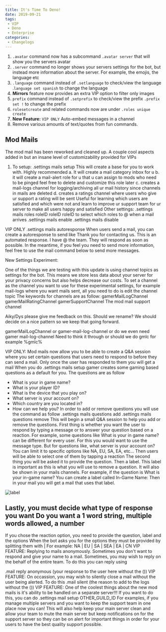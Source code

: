 ```yaml
---
title: It's Time To Deno!
date: 2019-09-21
tags:
 - VIP
 - Deno
 - Enterprise
categories:
 - Changelogs
---
```



1. `.avatar` command now has a subcommand `.avatar server` that will show you the servers avatar
2. `.server` command no longer shows your servers settings for the bot, but instead more information about the server. For example, the emojis, the language etc
3. `.language` command instead of `.setlanguage` to check/view the language
.`language set spanish` to change the language
4. **Mirrors** feature now provides an extra VIP option to filter only images
5. `prefix` command instead of `.setprefix` to check/view the prefix
`.prefix set !` to change the prefix
6. `rolesetcreate` and related commands now are under `.roles unique create`
7. **New Feature:** `VIP ONLY` Auto-embed messages in a channel
8. Remove various amounts of text/quotes from fun commands.

## Mod Mails

The mod mail has been reworked and cleaned up. A couple cool aspects added in but an insane level of customizability provided for VIPs

1. To setup: .settings mails setup
This will create a base for you to work with. Highly recommended
a. It will create a mail category inbox for u
b. it will create a mail-alert role for u that u can assign to mods who need to be pinged
feel free to delete and customize this role later
c. creates a mail-logs channel for logging/archiving all ur mail history since channels in mails are deleted
d. creates a ratings channel where users who give ur support a rating will be sent
Useful for learning which users are satisfied and which were not and learn to improve ur support team for ur server to make all users happy and satisfied
Other settings:
.settings mails roles roleID roleID roleID to select which roles to @  when a mail arrives
.settings mails enable
.settings mails disable

VIP ONLY .settings mails autoresponse When users send a mail, you can create a autoresponse to send like Thank you for contacting us. This is an automated response. I have @ the team. They will respond as soon as possible. In the meantime, if you feel you need to send more information, feel free to use the mail command below to send more messages.

New Settings Experiment:

One of the things we are testing with this update is using channel topics as settings for the bot. This means we store less data about your server for your privacy concerns but also helps decrease our costs.
To set a channel as the channel you want to use for these experimental settings, for example mail-logs where you want mails sent, all you need to do is edit the channel topic
The keywords for channels are as follow:
gamerMailLogChannel
gamerMailRatingChannel
gamerSupportChannel  The mod mail support channel

Aiky/Dys please give me feedback on this. Should we rename? We should decide on a nice pattern so we keep that going forward.

gamerMailLogChannel or gamer-mail-log-channel or do we even need gamer mail-log-channel
Need to think it through or should we do gmlc for example
%gmlc%

VIP ONLY: Mod mails now allow you to be able to create a Q&A session where you set certain questions that users need to respond to before they can send a mail. Only once the user has responded to them you will get a mail
When you do .settings mails setup gamer creates some gaming based questions as a default for you. The questions are as follow
- What is your in game name?
- What is your player ID?
- What is the device that you play on?
- What server is your account on?
- Which country are you located in?
- How can we help you?
In order to add or remove questions you will use the command as follow
.settings mails questions add
.settings mails questions remove
This will begin a small Q&A session to help you add or remove the questions.
First thing is whether you want the user to respond by typing a message or to answer your question based on a reaction. For example, some questions like What is your in game name? can be different for every user. For this you would want to use the message type. But for questions like, what server is your account on? You can limit it to specific options like NA, EU, SA, EA, etc... Then users will be able to select one of them by tapping a reaction
The second thing you will be asked it to provide the question.
Then a label. This label is important as this is what you will use to remove a question. It will also be shown in your mails channels. For example, if the question is What is your in-game name? You can create a label called In-Game Name: Then in your mail you will get a mail that uses that label.

![label](https://media.discordapp.net/attachments/746499440981966988/751204312520327288/unknown.png)

Lastly, you must decide what type of response you want
Do you want a 1 word string, multiple words allowed, a number
--
If you chose the reaction option, you need to provide the question, label and the options
When the bot asks you for the options they must be provided by splitting them with  |
For example:
NA | EU | SA | SEA | EA | CN
VIP FEATURE: Replying to mails anonymously. Sometimes you don't want to respond and give your name to a mail. Sometimes, you may wish to reply on the behalf of the entire team. To do this you can reply using

.mail reply anonymous (your response to the user here without the ())
VIP FEATURE: On occassion, you may wish to silently close a mail without the user being alerted. To do this .mail silent (the reason to add to the logs without the ())
VIP FEATURE: One of the coolest things about the new mod mails is it's ability to be handled on a separate server!!!  If you want to do this, you can do .settings mail setup OTHER_GUILD_ID For examples, if you manage multiple servers and you want to keep the support team in one place now you can! This will also help keep your main server clean and allow your team to mute the main server but keep notifications on for the support server so they can be on alert for important things in order for your users to have the best quality support possible.
